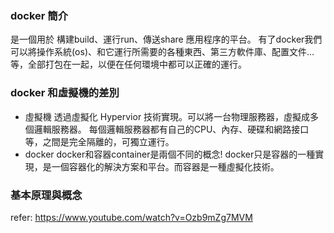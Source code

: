 ### docker 簡介
是一個用於 構建build、運行run、傳送share 應用程序的平台。
有了docker我們可以將操作系統(os)、和它運行所需要的各種東西、第三方軟件庫、配置文件...等，全部打包在一起，以便在任何環境中都可以正確的運行。

### docker 和虛擬機的差別
- 虛擬機
  透過虛擬化 Hypervior 技術實現。可以將一台物理服務器，虛擬成多個邏輯服務器。
  每個邏輯服務器都有自己的CPU、內存、硬碟和網路接口等，之間是完全隔離的，可獨立運行。
- docker
  docker和容器container是兩個不同的概念! docker只是容器的一種實現，是一個容器化的解決方案和平台。而容器是一種虛擬化技術。

### 基本原理與概念



refer: https://www.youtube.com/watch?v=Ozb9mZg7MVM
